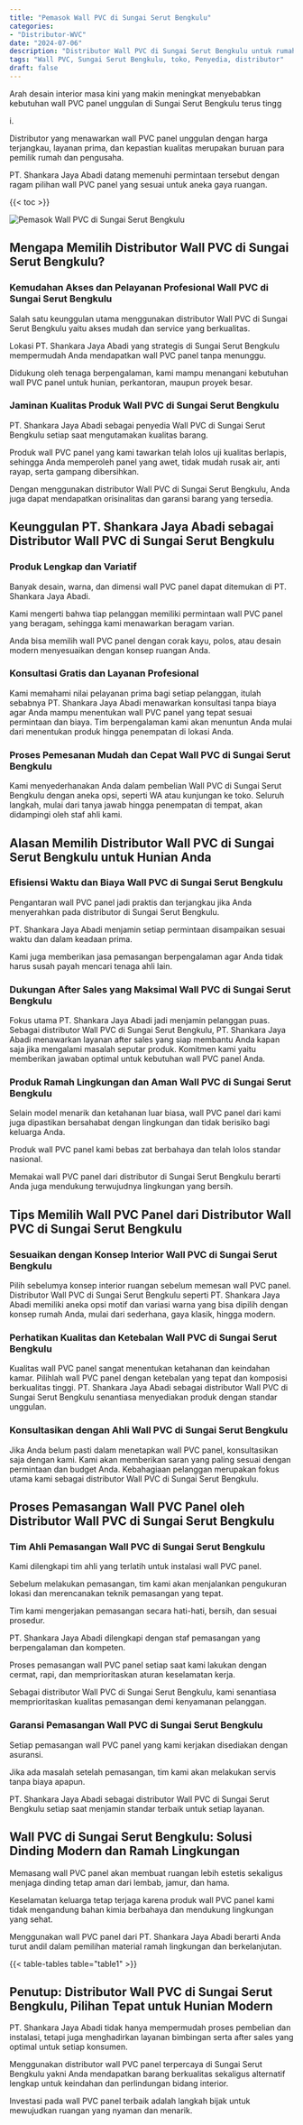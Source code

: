 ```yaml
---
title: "Pemasok Wall PVC di Sungai Serut Bengkulu"
categories: 
- "Distributor-WVC"
date: "2024-07-06"
description: "Distributor Wall PVC di Sungai Serut Bengkulu untuk rumah, kantor, dan ritel. Panel terbaik, variasi motif, variasi warna modern, dengan jasa instalasi ditangani oleh tenaga ahli profesional dan garansi resmi!|Jasa penjualan Wall PVC di Sungai Serut Bengkulu untuk kebutuhan tempat tinggal, office, maupun gerai, dengan produk berkualitas dan instalasi oleh tenaga ahli profesional serta jaminan resmi.|Solusi Wall PVC di Sungai Serut Bengkulu yang andal bagi rumah, perkantoran, dan toko, bersama panel berkualitas dan penempatan dikerjakan oleh teknisi ahli dan jaminan resmi.|Penyediaan Wall PVC di Sungai Serut Bengkulu bagi rumah, kantor, dan toko, dengan produk unggulan dan pemasangan oleh tenaga ahli ahli, disertai dengan garansi resmi.}"
tags: "Wall PVC, Sungai Serut Bengkulu, toko, Penyedia, distributor"
draft: false
---
```


Arah desain interior masa kini yang makin meningkat menyebabkan kebutuhan wall PVC panel unggulan di Sungai Serut Bengkulu terus tingg

i.

Distributor yang menawarkan wall PVC panel unggulan dengan harga terjangkau, layanan prima, dan kepastian kualitas merupakan buruan para pemilik rumah dan pengusaha.

PT. Shankara Jaya Abadi datang memenuhi permintaan tersebut dengan ragam pilihan wall PVC panel yang sesuai untuk aneka gaya ruangan.

{{< toc >}}

![Pemasok Wall PVC di Sungai Serut Bengkulu](/images/Distributor-WVC/Pemasok-Wall-PVC-di-Sungai-Serut-Bengkulu.png)


## Mengapa Memilih Distributor Wall PVC di Sungai Serut Bengkulu?

### Kemudahan Akses dan Pelayanan Profesional Wall PVC di Sungai Serut Bengkulu

Salah satu keunggulan utama menggunakan distributor Wall PVC di Sungai Serut Bengkulu yaitu akses mudah dan service yang berkualitas.

Lokasi PT. Shankara Jaya Abadi yang strategis di Sungai Serut Bengkulu mempermudah Anda mendapatkan wall PVC panel tanpa menunggu.

Didukung oleh tenaga berpengalaman, kami mampu menangani kebutuhan wall PVC panel untuk hunian, perkantoran, maupun proyek besar.

### Jaminan Kualitas Produk Wall PVC di Sungai Serut Bengkulu

PT. Shankara Jaya Abadi sebagai penyedia Wall PVC di Sungai Serut Bengkulu setiap saat mengutamakan kualitas barang.

Produk wall PVC panel yang kami tawarkan telah lolos uji kualitas berlapis, sehingga Anda memperoleh panel yang awet, tidak mudah rusak air, anti rayap, serta gampang dibersihkan.

Dengan menggunakan distributor Wall PVC di Sungai Serut Bengkulu, Anda juga dapat mendapatkan orisinalitas dan garansi barang yang tersedia.

## Keunggulan PT. Shankara Jaya Abadi sebagai Distributor Wall PVC di Sungai Serut Bengkulu

### Produk Lengkap dan Variatif

Banyak desain, warna, dan dimensi wall PVC panel dapat ditemukan di PT. Shankara Jaya Abadi.

Kami mengerti bahwa tiap pelanggan memiliki permintaan wall PVC panel yang beragam, sehingga kami menawarkan beragam varian.

Anda bisa memilih wall PVC panel dengan corak kayu, polos, atau desain modern menyesuaikan dengan konsep ruangan Anda.

### Konsultasi Gratis dan Layanan Profesional

Kami memahami nilai pelayanan prima bagi setiap pelanggan, itulah sebabnya PT. Shankara Jaya Abadi menawarkan konsultasi tanpa biaya agar Anda mampu menentukan wall PVC panel yang tepat sesuai permintaan dan biaya. Tim berpengalaman kami akan menuntun Anda mulai dari menentukan produk hingga penempatan di lokasi Anda.

### Proses Pemesanan Mudah dan Cepat Wall PVC di Sungai Serut Bengkulu

Kami menyederhanakan Anda dalam pembelian Wall PVC di Sungai Serut Bengkulu dengan aneka opsi, seperti WA atau kunjungan ke toko. Seluruh langkah, mulai dari tanya jawab hingga penempatan di tempat, akan didampingi oleh staf ahli kami.

## Alasan Memilih Distributor Wall PVC di Sungai Serut Bengkulu untuk Hunian Anda

### Efisiensi Waktu dan Biaya Wall PVC di Sungai Serut Bengkulu

Pengantaran wall PVC panel jadi praktis dan terjangkau jika Anda menyerahkan pada distributor di Sungai Serut Bengkulu.

PT. Shankara Jaya Abadi menjamin setiap permintaan disampaikan sesuai waktu dan dalam keadaan prima.

Kami juga memberikan jasa pemasangan berpengalaman agar Anda tidak harus susah payah mencari tenaga ahli lain.

### Dukungan After Sales yang Maksimal Wall PVC di Sungai Serut Bengkulu

Fokus utama PT. Shankara Jaya Abadi jadi menjamin pelanggan puas. Sebagai distributor Wall PVC di Sungai Serut Bengkulu, PT. Shankara Jaya Abadi menawarkan layanan after sales yang siap membantu Anda kapan saja jika mengalami masalah seputar produk. Komitmen kami yaitu memberikan jawaban optimal untuk kebutuhan wall PVC panel Anda.

### Produk Ramah Lingkungan dan Aman Wall PVC di Sungai Serut Bengkulu

Selain model menarik dan ketahanan luar biasa, wall PVC panel dari kami juga dipastikan bersahabat dengan lingkungan dan tidak berisiko bagi keluarga Anda.

Produk wall PVC panel kami bebas zat berbahaya dan telah lolos standar nasional.

Memakai wall PVC panel dari distributor di Sungai Serut Bengkulu berarti Anda juga mendukung terwujudnya lingkungan yang bersih.

## Tips Memilih Wall PVC Panel dari Distributor Wall PVC di Sungai Serut Bengkulu

### Sesuaikan dengan Konsep Interior Wall PVC di Sungai Serut Bengkulu

Pilih sebelumya konsep interior ruangan sebelum memesan wall PVC panel. Distributor Wall PVC di Sungai Serut Bengkulu seperti PT. Shankara Jaya Abadi memiliki aneka opsi motif dan variasi warna yang bisa dipilih dengan konsep rumah Anda, mulai dari sederhana, gaya klasik, hingga modern.

### Perhatikan Kualitas dan Ketebalan Wall PVC di Sungai Serut Bengkulu

Kualitas wall PVC panel sangat menentukan ketahanan dan keindahan kamar. Pilihlah wall PVC panel dengan ketebalan yang tepat dan komposisi berkualitas tinggi. PT. Shankara Jaya Abadi sebagai distributor Wall PVC di Sungai Serut Bengkulu senantiasa menyediakan produk dengan standar unggulan.

### Konsultasikan dengan Ahli Wall PVC di Sungai Serut Bengkulu

Jika Anda belum pasti dalam menetapkan wall PVC panel, konsultasikan saja dengan kami. Kami akan memberikan saran yang paling sesuai dengan permintaan dan budget Anda. Kebahagiaan pelanggan merupakan fokus utama kami sebagai distributor Wall PVC di Sungai Serut Bengkulu.

## Proses Pemasangan Wall PVC Panel oleh Distributor Wall PVC di Sungai Serut Bengkulu

### Tim Ahli Pemasangan Wall PVC di Sungai Serut Bengkulu

Kami dilengkapi tim ahli yang terlatih untuk instalasi wall PVC panel.

Sebelum melakukan pemasangan, tim kami akan menjalankan pengukuran lokasi dan merencanakan teknik pemasangan yang tepat.

Tim kami mengerjakan pemasangan secara hati-hati, bersih, dan sesuai prosedur.

PT. Shankara Jaya Abadi dilengkapi dengan staf pemasangan yang berpengalaman dan kompeten.

Proses pemasangan wall PVC panel setiap saat kami lakukan dengan cermat, rapi, dan memprioritaskan aturan keselamatan kerja.

Sebagai distributor Wall PVC di Sungai Serut Bengkulu, kami senantiasa memprioritaskan kualitas pemasangan demi kenyamanan pelanggan.

### Garansi Pemasangan Wall PVC di Sungai Serut Bengkulu

Setiap pemasangan wall PVC panel yang kami kerjakan disediakan dengan asuransi.

Jika ada masalah setelah pemasangan, tim kami akan melakukan servis tanpa biaya apapun.

PT. Shankara Jaya Abadi sebagai distributor Wall PVC di Sungai Serut Bengkulu setiap saat menjamin standar terbaik untuk setiap layanan.

## Wall PVC di Sungai Serut Bengkulu: Solusi Dinding Modern dan Ramah Lingkungan

Memasang wall PVC panel akan membuat ruangan lebih estetis sekaligus menjaga dinding tetap aman dari lembab, jamur, dan hama.

Keselamatan keluarga tetap terjaga karena produk wall PVC panel kami tidak mengandung bahan kimia berbahaya dan mendukung lingkungan yang sehat.

Menggunakan wall PVC panel dari PT. Shankara Jaya Abadi berarti Anda turut andil dalam pemilihan material ramah lingkungan dan berkelanjutan.

{{< table-tables table="table1" >}}

## Penutup: Distributor Wall PVC di Sungai Serut Bengkulu, Pilihan Tepat untuk Hunian Modern

PT. Shankara Jaya Abadi tidak hanya mempermudah proses pembelian dan instalasi, tetapi juga menghadirkan layanan bimbingan serta after sales yang optimal untuk setiap konsumen.

Menggunakan distributor wall PVC panel terpercaya di Sungai Serut Bengkulu yakni Anda mendapatkan barang berkualitas sekaligus alternatif lengkap untuk keindahan dan perlindungan bidang interior.

Investasi pada wall PVC panel terbaik adalah langkah bijak untuk mewujudkan ruangan yang nyaman dan menarik.